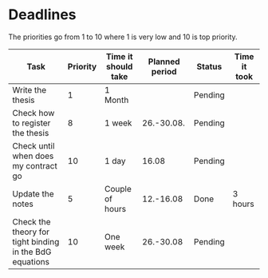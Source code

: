 # Deadlines
The priorities go from 1 to 10 where 1 is very low and 10 is top priority.

| Task | Priority | Time it should take | Planned period | Status |Time it took|
|------|----------|---------------------|----------------|--------|------------|
| Write the thesis | 1 | 1 Month | | Pending | |
| Check how to register the thesis | 8 | 1 week | 26.-30.08.| Pending | |
| Check until when does my contract go | 10 | 1 day | 16.08 | Pending | |
| Update the notes | 5 | Couple of hours | 12.-16.08 | Done | 3 hours |
|Check the theory for tight binding in the BdG equations| 10 | One week | 26.-30.08| Pending|
